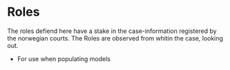 # Roles

The roles defiend here have a stake in the case-information registered by the norwegian courts.  The Roles are observed from whitin the case, looking out.
- For use when populating models

